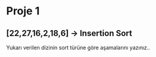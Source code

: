 # Proje 1

## [22,27,16,2,18,6] -> Insertion Sort
Yukarı verilen dizinin sort türüne göre aşamalarını yazınız..
